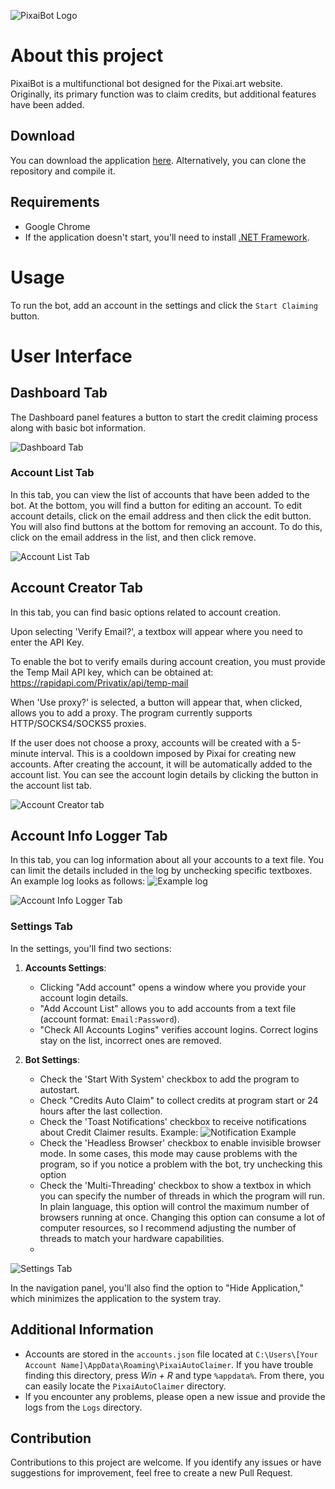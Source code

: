 ![PixaiBot Logo](https://i.imgur.com/jrkmatA.png)

# About this project
PixaiBot is a multifunctional bot designed for the Pixai.art website. Originally, its primary function was to claim credits, but additional features have been added.

## Download 
You can download the application [here](https://github.com/Harabe-x/PixaiBot/releases/tag/v1.3.0.0). Alternatively, you can clone the repository and compile it.

## Requirements 
- Google Chrome
- If the application doesn't start, you'll need to install [.NET Framework](https://dotnet.microsoft.com/en-us/download).

# Usage 
To run the bot, add an account in the settings and click the `Start Claiming` button.

# User Interface

## Dashboard Tab
The Dashboard panel features a button to start the credit claiming process along with basic bot information.

![Dashboard Tab](https://i.imgur.com/lKVSXp7.png)  

### Account List Tab
In this tab, you can view the list of accounts that have been added to the bot.
At the bottom, you will find a button for editing an account. To edit account details, click on the email address and then click the edit button.
You will also find buttons at the bottom for removing an account. To do this, click on the email address in the list, and then click remove.

![Account List Tab](https://i.imgur.com/NLdwotL.png)  

## Account Creator Tab

In this tab, you can find basic options related to account creation.

Upon selecting 'Verify Email?', a textbox will appear where you need to enter the API Key.

To enable the bot to verify emails during account creation, you must provide the Temp Mail API key, which can be obtained at: https://rapidapi.com/Privatix/api/temp-mail

When 'Use proxy?' is selected, a button will appear that, when clicked, allows you to add a proxy. The program currently supports HTTP/SOCKS4/SOCKS5 proxies.

If the user does not choose a proxy, accounts will be created with a 5-minute interval. This is a cooldown imposed by Pixai for creating new accounts.
After creating the account, it will be automatically added to the account list.
You can see the account login details by clicking the button in the account list tab.

![Account Creator tab](https://i.imgur.com/L2NQQ4T.png)  

## Account Info Logger Tab
In this tab, you can log information about all your accounts to a text file.
You can limit the details included in the log by unchecking specific textboxes.
An example log looks as follows: ![Example log](https://i.imgur.com/mR82sd2.png)  

![Account Info Logger Tab](https://i.imgur.com/VSZ5Qex.png)  

### Settings Tab 

In the settings, you'll find two sections:

1. **Accounts Settings**:
   - Clicking "Add account" opens a window where you provide your account login details.
   - "Add Account List" allows you to add accounts from a text file (account format: `Email:Password`).
   - "Check All Accounts Logins" verifies account logins. Correct logins stay on the list, incorrect ones are removed.

2. **Bot Settings**:
   - Check the 'Start With System' checkbox to add the program to autostart.
   - Check "Credits Auto Claim" to collect credits at program start or 24 hours after the last collection.
   - Check the 'Toast Notifications' checkbox to receive notifications about Credit Claimer results. Example: ![Notification Example](https://i.imgur.com/RrwHiJS.png)
   - Check the 'Headless Browser' checkbox to enable invisible browser mode. In some cases, this mode may cause problems with the program, so if you notice a problem with the bot, try unchecking this option
   - Check the 'Multi-Threading' checkbox to show a textbox in which you can specify the number of threads in which the program will run. In plain language, this option will control the maximum number of browsers running at once. Changing this option can consume a lot of computer resources, so I recommend adjusting the number of threads to match your hardware capabilities.
   - 
![Settings Tab](https://i.imgur.com/saXy5dh.png)

In the navigation panel, you'll also find the option to "Hide Application," which minimizes the application to the system tray.

## Additional Information
- Accounts are stored in the `accounts.json` file located at `C:\Users\[Your Account Name]\AppData\Roaming\PixaiAutoClaimer`. If you have trouble finding this directory, press *Win + R* and type `%appdata%`. From there, you can easily locate the `PixaiAutoClaimer` directory.
- If you encounter any problems, please open a new issue and provide the logs from the `Logs` directory.

## Contribution
Contributions to this project are welcome. If you identify any issues or have suggestions for improvement, feel free to create a new Pull Request.
